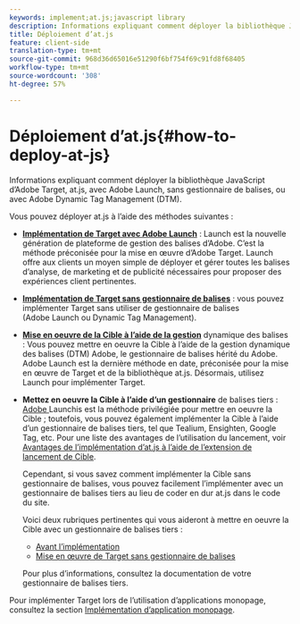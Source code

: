 ```yaml
---
keywords: implement;at.js;javascript library
description: Informations expliquant comment déployer la bibliothèque JavaScript d’Adobe Target, at.js, avec Adobe Launch, sans gestionnaire de balises, ou avec Adobe Dynamic Tag Management (DTM).
title: Déploiement d’at.js
feature: client-side
translation-type: tm+mt
source-git-commit: 968d36d65016e51290f6bf754f69c91fd8f68405
workflow-type: tm+mt
source-wordcount: '308'
ht-degree: 57%

---
```



# Déploiement d’at.js{#how-to-deploy-at-js}

Informations expliquant comment déployer la bibliothèque JavaScript d’Adobe Target, at.js, avec Adobe Launch, sans gestionnaire de balises, ou avec Adobe Dynamic Tag Management (DTM).

Vous pouvez déployer at.js à l’aide des méthodes suivantes :

* **[Implémentation de Target avec Adobe Launch](/help/c-implementing-target/c-implementing-target-for-client-side-web/how-to-deployatjs/cmp-implementing-target-using-adobe-launch.md)** : Launch est la nouvelle génération de plateforme de gestion des balises d’Adobe. C’est la méthode préconisée pour la mise en œuvre d’Adobe Target. Launch offre aux clients un moyen simple de déployer et gérer toutes les balises d’analyse, de marketing et de publicité nécessaires pour proposer des expériences client pertinentes.
* **[Implémentation de Target sans gestionnaire de balises](/help/c-implementing-target/c-implementing-target-for-client-side-web/how-to-deployatjs/implementing-target-without-a-tag-manager.md)** : vous pouvez implémenter Target sans utiliser de gestionnaire de balises (Adobe Launch ou Dynamic Tag Management).
* **[Mise en oeuvre de la Cible à l’aide de la gestion](/help/c-implementing-target/c-implementing-target-for-client-side-web/how-to-deployatjs/implementing-target-using-dynamic-tag-management.md)** dynamique des balises : Vous pouvez mettre en oeuvre la Cible à l’aide de la gestion dynamique des balises (DTM) Adobe, le gestionnaire de balises hérité du Adobe. Adobe Launch est la dernière méthode en date, préconisée pour la mise en œuvre de Target et de la bibliothèque at.js. Désormais, utilisez Launch pour implémenter Target.
* **Mettez en oeuvre la Cible à l’aide d’un gestionnaire** de balises tiers :  [Adobe ](/help/c-implementing-target/c-implementing-target-for-client-side-web/how-to-deployatjs/cmp-implementing-target-using-adobe-launch.md) Launchis est la méthode privilégiée pour mettre en oeuvre la Cible ; toutefois, vous pouvez également implémenter la Cible à l’aide d’un gestionnaire de balises tiers, tel que Tealium, Ensighten, Google Tag, etc. Pour une liste des avantages de l’utilisation du lancement, voir [Avantages de l’implémentation d’at.js à l’aide de l’extension de lancement de Cible](/help/c-implementing-target/c-implementing-target-for-client-side-web/how-to-deployatjs/cmp-implementing-target-using-adobe-launch.md#section_48B3F938B6F8491DAF798E0DB54EF304).

   Cependant, si vous savez comment implémenter la Cible sans gestionnaire de balises, vous pouvez facilement l’implémenter avec un gestionnaire de balises tiers au lieu de coder en dur at.js dans le code du site.

   Voici deux rubriques pertinentes qui vous aideront à mettre en oeuvre la Cible avec un gestionnaire de balises tiers :

   * [Avant l’implémentation](/help/c-implementing-target/c-considerations-before-you-implement-target/considerations-before-you-implement-target.md)
   * [Mise en œuvre de Target sans gestionnaire de balises](/help/c-implementing-target/c-implementing-target-for-client-side-web/how-to-deployatjs/implementing-target-without-a-tag-manager.md)

   Pour plus d’informations, consultez la documentation de votre gestionnaire de balises tiers.

Pour implémenter Target lors de l’utilisation d’applications monopage, consultez la section [Implémentation d’application monopage](/help/c-implementing-target/c-implementing-target-for-client-side-web/how-to-deployatjs/target-atjs-single-page-application.md).